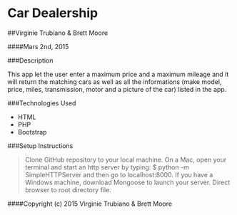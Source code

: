 # Car Dealership

##Virginie Trubiano & Brett Moore

####Mars 2nd, 2015

###Description

This app let the user enter a maximum price and a maximum mileage and it will return the matching cars as well as all the informations (make model, price, miles, transmission, motor and a picture of the car) listed in the app.

###Technologies Used

* HTML
* PHP
* Bootstrap

###Setup Instructions

>Clone GitHub repository to your local machine.
>On a Mac, open your terminal and start an http server by typing: $ python -m SimpleHTTPServer and then go to localhost:8000.
>If you have a Windows machine, download Mongoose to launch your server.
>Direct browser to root directory file.


####Copyright (c) 2015 Virginie Trubiano & Brett Moore
